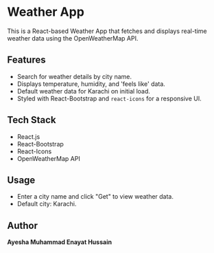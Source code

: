 # Weather App

This is a React-based Weather App that fetches and displays real-time weather data using the OpenWeatherMap API.

## Features
- Search for weather details by city name.
- Displays temperature, humidity, and 'feels like' data.
- Default weather data for Karachi on initial load.
- Styled with React-Bootstrap and `react-icons` for a responsive UI.

## Tech Stack
- React.js
- React-Bootstrap
- React-Icons
- OpenWeatherMap API

## Usage
- Enter a city name and click "Get" to view weather data.
- Default city: Karachi.

## Author
**Ayesha Muhammad Enayat Hussain**

